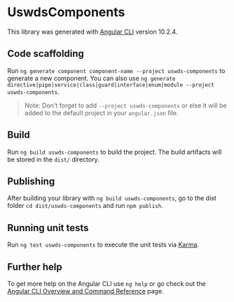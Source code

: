 # UswdsComponents

This library was generated with [Angular CLI](https://github.com/angular/angular-cli) version 10.2.4.

## Code scaffolding

Run `ng generate component component-name --project uswds-components` to generate a new component. You can also use `ng generate directive|pipe|service|class|guard|interface|enum|module --project uswds-components`.
> Note: Don't forget to add `--project uswds-components` or else it will be added to the default project in your `angular.json` file. 

## Build

Run `ng build uswds-components` to build the project. The build artifacts will be stored in the `dist/` directory.

## Publishing

After building your library with `ng build uswds-components`, go to the dist folder `cd dist/uswds-components` and run `npm publish`.

## Running unit tests

Run `ng test uswds-components` to execute the unit tests via [Karma](https://karma-runner.github.io).

## Further help

To get more help on the Angular CLI use `ng help` or go check out the [Angular CLI Overview and Command Reference](https://angular.io/cli) page.
